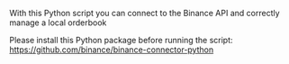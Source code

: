 With this Python script you can connect to the Binance API and correctly manage a local orderbook

Please install this Python package before running the script:
https://github.com/binance/binance-connector-python
